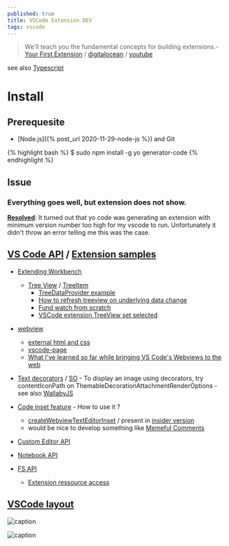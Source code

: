 ```yaml
---
published: true
title: VSCode Extension DEV
tags: vscode
---
```

> We'll teach you the fundamental concepts for building extensions.- [Your First Extension](https://code.visualstudio.com/api/get-started/your-first-extension) / [digitalocean](https://www.digitalocean.com/community/tutorials/how-to-create-your-first-visual-studio-code-extension) / [youtube](https://www.youtube.com/watch?v=srwsnNhiqv8)

see also [Typescript](2020-12-07-typescript)

# Install
## Prerequesite
- [Node.js]({% post_url 2020-11-29-node-js %}) and Git

{% highlight bash %}
$ sudo npm install -g yo generator-code
{% endhighlight %}

## Issue
### Everything goes well, but extension does not show.
[**Resolved**](https://www.reddit.com/r/vscode/comments/a6ox7w/writing_a_hello_world_extension_doesnt_appear_to/): It turned out that yo code was generating an extension with minimum version number too high for my vscode to run. Unfortunately it didn't throw an error telling me this was the case.

## [VS Code API](https://code.visualstudio.com/api/references/vscode-api) / [Extension samples](https://github.com/Microsoft/vscode-extension-samples)
- [Extending Workbench](https://code.visualstudio.com/api/extension-capabilities/extending-workbench)
	- [Tree View](https://code.visualstudio.com/api/extension-guides/tree-view#view-container) / [TreeItem](https://code.visualstudio.com/api/references/vscode-api#TreeItem)
    	- [TreeDataProvider example](https://stackoverflow.com/questions/56534723/simple-example-to-implement-vs-code-treedataprovider-with-json-data)
        - [How to refresh treeview on underlying data change](https://stackoverflow.com/questions/52421724/how-to-refresh-treeview-on-underlying-data-change)
        - [Fund watch from scratch](https://developpaper.com/implementation-of-vs-code-fund-plug-in-from-scratch/)
        - [VSCode extension TreeView set selected](https://stackoverflow.com/questions/47775269/vscode-extension-treeview-set-selected)

- [webview](https://code.visualstudio.com/api/extension-guides/webview)
	- [external html and css](https://stackoverflow.com/questions/56182144/vscode-extension-webview-external-html-and-css)
    - [vscode-page](https://dev.to/foxgem/simplifying-vs-code-webview-development-with-vscode-page-13c3)
	- [What I've learned so far while bringing VS Code's Webviews to the web](https://blog.mattbierner.com/vscode-webview-web-learnings/)
    
- [Text decorators](https://code.visualstudio.com/api/references/vscode-api#DecorationRenderOptions) / [SO](https://stackoverflow.com/a/44965967/51386) - To display an image using decorators, try contentIconPath on ThemableDecorationAttachmentRenderOptions - see also [WallabyJS](https://stackoverflow.com/questions/64085323/vscode-extension-api-for-adding-line-markings)
- [Code inset feature](https://github.com/microsoft/vscode/pull/66418) - How to use it ?
	- [createWebviewTextEditorInset](https://github.com/microsoft/vscode/issues/75931) / present in [insider version](https://github.com/microsoft/vscode/blob/627ad0b4ee553d233b80336ebb241f911e4bff07/src/vs/vscode.proposed.d.ts)
    - would be nice to develop something like [Memeful Comments](https://github.com/mariusbancila/memefulcomments)


- [Custom Editor API](https://code.visualstudio.com/api/extension-guides/custom-editors)
- [Notebook API](https://code.visualstudio.com/api/extension-guides/notebook)
- [FS API](https://stackoverflow.com/questions/53559240/how-should-i-access-the-file-system-of-the-vscodes-user)
	- [Extension ressource access](https://stackoverflow.com/questions/49962461/accessing-resources-in-vscode-previewhtml-with-file-scheme)

## [VSCode layout](https://stackoverflow.com/questions/41874426/moving-panel-in-visual-studio-code-to-right-side)

![caption](https://i.stack.imgur.com/QPSw4.png)

![caption](https://code.visualstudio.com/assets/api/extension-capabilities/extending-workbench/workbench-contribution.png)
